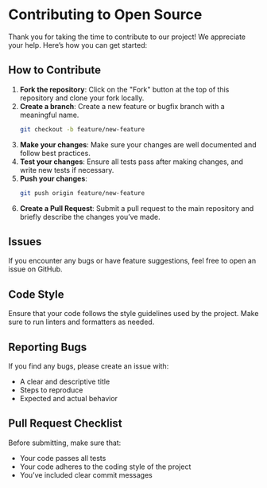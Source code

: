 # Contributing to Open Source

Thank you for taking the time to contribute to our project! We appreciate your help. Here’s how you can get started:

## How to Contribute

1. **Fork the repository**: Click on the "Fork" button at the top of this repository and clone your fork locally.
2. **Create a branch**: Create a new feature or bugfix branch with a meaningful name.
    ```bash
    git checkout -b feature/new-feature
    ```
3. **Make your changes**: Make sure your changes are well documented and follow best practices.
4. **Test your changes**: Ensure all tests pass after making changes, and write new tests if necessary.
5. **Push your changes**:
    ```bash
    git push origin feature/new-feature
    ```
6. **Create a Pull Request**: Submit a pull request to the main repository and briefly describe the changes you’ve made.

## Issues
If you encounter any bugs or have feature suggestions, feel free to open an issue on GitHub.

## Code Style
Ensure that your code follows the style guidelines used by the project. Make sure to run linters and formatters as needed.

## Reporting Bugs
If you find any bugs, please create an issue with:
- A clear and descriptive title
- Steps to reproduce
- Expected and actual behavior

## Pull Request Checklist
Before submitting, make sure that:
- Your code passes all tests
- Your code adheres to the coding style of the project
- You’ve included clear commit messages

